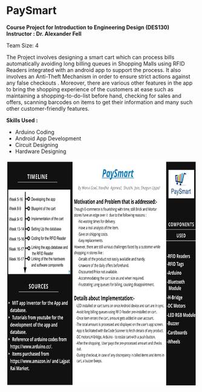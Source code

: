 # PaySmart

<b> Course Project for Introduction to Engineering Design (DES130) </b><br>
<b> Instructor : Dr. Alexander Fell </b><br>

Team Size: 4
<br>

The Project involves designing a smart cart which can process bills automatically avoiding long billing queues in Shopping Malls using RFID Readers integrated with an android app to support the process. It also involves an Anti-Theft Mechanism in order to ensure strict actions against any false checkouts . Moreover, there are various other features in the app  to bring the shopping experience of the customers at ease such as maintaining a shopping-to-do-list before hand, checking for sales and offers, scanning barcodes on items to get their information and many such other customer-friendly features.

<b> Skills Used : </b><br>
- Arduino Coding <br>
- Android App Development <br>
- Circuit Designing <br>
- Hardware Designing <br>

<img src = "project_poster.png" height = "600" width = "900" />
